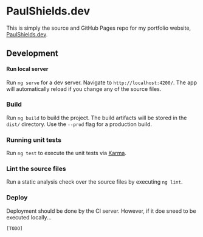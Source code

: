 # PaulShields.dev

This is simply the source and GitHub Pages repo for my portfolio website, [PaulShields.dev](https://paulshields.dev).

## Development

#### Run local server

Run `ng serve` for a dev server. Navigate to `http://localhost:4200/`. The app will automatically reload if you change any of the source files.

### Build

Run `ng build` to build the project. The build artifacts will be stored in the `dist/` directory. Use the `--prod` flag for a production build.

### Running unit tests

Run `ng test` to execute the unit tests via [Karma](https://karma-runner.github.io).

### Lint the source files

Run a static analysis check over the source files by executing `ng lint`.

### Deploy

Deployment should be done by the CI server. However, if it doe sneed to be executed locally...

`[TODO]`